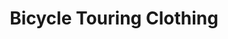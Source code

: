 ---
layout: post
category: learn
title: Bicycle Touring Clothing
description: What to wear on a bicycle tour? Choose wisely and do not get wet, freeze to death, or get sun burns.
h1_title: Bicycle Touring Clothing
short_text: Imagine that it is much colder than a normal day. A massive storm has just come through the area knocking out the power so no stores or restaurants are open. You have NO opportunities to purchase warm clothing.
img: "/images/learn/clothing/163023143240079043773460199.jpg"
#img_caption: 
isTopLevel: false
isSingleLevel: false
isArticle: true
datePublished: 2019-06-08 11:00:00 +0300
dateModified: 2022-07-18 11:00:00 +0300
#permalink: 
---